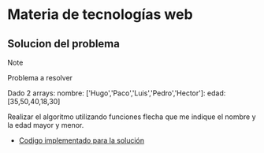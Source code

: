 # Materia de tecnologías web
## Solucion del problema

>[!Note]
>Problema a resolver
>
>Dado 2 arrays:
>nombre: ['Hugo','Paco','Luis','Pedro','Hector']:
>edad: [35,50,40,18,30]
>
>Realizar el algoritmo utilizando funciones flecha que me indique el nombre y la edad mayor y menor.

* [Codigo implementado para la solución](https://nodejs.org/es/)
